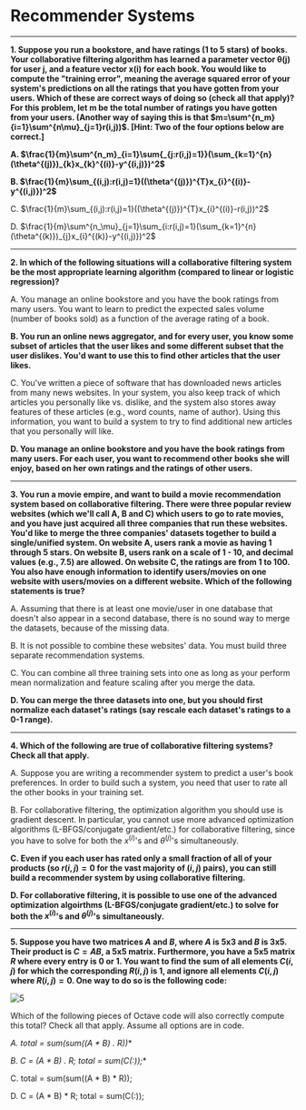 # Recommender Systems

----

**1. Suppose you run a bookstore, and have ratings (1 to 5 stars) of books. Your collaborative filtering algorithm has learned a parameter vector θ(j) for user j, and a feature vector x(i) for each book. You would like to compute the "training error", meaning the average squared error of your system's predictions on all the ratings that you have gotten from your users. Which of these are correct ways of doing so (check all that apply)? For this problem, let m be the total number of ratings you have gotten from your users. (Another way of saying this is that $m=\sum^{n_m}{i=1}\sum^{n\mu}_{j=1}r(i,j))$. [Hint: Two of the four options below are correct.]**

**A. $\frac{1}{m}\sum^{n_m}_{i=1}\sum{_{j:r(i,j)=1}}(\sum_{k=1}^{n}(\theta^{(j)})_{k}x_{k}^{(i)}-y^{(i,j)})^2$**

**B. $\frac{1}{m}\sum_{(i,j):r(i,j)=1}((\theta^{(j)})^{T}x_{i}^{(i)}-y^{(i,j)})^2$**

C. $\frac{1}{m}\sum_{(i,j):r(i,j)=1}((\theta^{(j)})^{T}x_{i}^{(i)}-r(i,j))^2$

D. $\frac{1}{m}\sum^{n_\mu}_{j=1}\sum_{i:r(i,j)=1}(\sum_{k=1}^{n}(\theta^{(k)})_{j}x_{i}^{(k)}-y^{(i,j)})^2$

----

**2. In which of the following situations will a collaborative filtering system be the most appropriate learning algorithm (compared to linear or logistic regression)?**

A. You manage an online bookstore and you have the book ratings from many users. You want to learn to predict the expected sales volume (number of books sold) as a function of the average rating of a book.

**B. You run an online news aggregator, and for every user, you know some subset of articles that the user likes and some different subset that the user dislikes. You'd want to use this to find other articles that the user likes.**

C. You've written a piece of software that has downloaded news articles from many news websites. In your system, you also keep track of which articles you personally like vs. dislike, and the system also stores away features of these articles (e.g., word counts, name of author). Using this information, you want to build a system to try to find additional new articles that you personally will like.

**D. You manage an online bookstore and you have the book ratings from many users. For each user, you want to recommend other books she will enjoy, based on her own ratings and the ratings of other users.**

----

**3. You run a movie empire, and want to build a movie recommendation system based on collaborative filtering. There were three popular review websites (which we'll call A, B and C) which users to go to rate movies, and you have just acquired all three companies that run these websites. You'd like to merge the three companies' datasets together to build a single/unified system. On website A, users rank a movie as having 1 through 5 stars. On website B, users rank on a scale of 1 - 10, and decimal values (e.g., 7.5) are allowed. On website C, the ratings are from 1 to 100. You also have enough information to identify users/movies on one website with users/movies on a different website. Which of the following statements is true?**

A. Assuming that there is at least one movie/user in one database that doesn't also appear in a second database, there is no sound way to merge the datasets, because of the missing data.

B. It is not possible to combine these websites' data. You must build three separate recommendation systems.

C. You can combine all three training sets into one as long as your perform mean normalization and feature scaling after you merge the data.

**D. You can merge the three datasets into one, but you should first normalize each dataset's ratings (say rescale each dataset's ratings to a 0-1 range).**

----

**4. Which of the following are true of collaborative filtering systems? Check all that apply.**

A. Suppose you are writing a recommender system to predict a user's book preferences. In order to build such a system, you need that user to rate all the other books in your training set.

B. For collaborative filtering, the optimization algorithm you should use is gradient descent. In particular, you cannot use more advanced optimization algorithms (L-BFGS/conjugate gradient/etc.) for collaborative filtering, since you have to solve for both the $x^{(i)}$'s and $\theta^{(j)}$'s simultaneously.

**C. Even if you each user has rated only a small fraction of all of your products (so $r(i,j)=0$ for the vast majority of $(i,j)$ pairs), you can still build a recommender system by using collaborative filtering.**

**D. For collaborative filtering, it is possible to use one of the advanced optimization algoirthms (L-BFGS/conjugate gradient/etc.) to solve for both the $x^{(i)}$'s and $\theta^{(j)}$'s simultaneously.**

----

**5. Suppose you have two matrices $A$ and $B$, where $A$ is 5x3 and $B$ is 3x5. Their product is $C = AB$, a 5x5 matrix. Furthermore, you have a 5x5 matrix $R$ where every entry is 0 or 1. You want to find the sum of all elements $C(i,j)$ for which the corresponding $R(i,j)$ is 1, and ignore all elements $C(i,j)$ where $R(i,j) = 0$. One way to do so is the following code:**

![5](https://d18ky98rnyall9.cloudfront.net/FWSRAr55EeSVRiIAC2sM-Q_Screen-Shot-2015-02-27-at-4.05.35-AM.png?Expires=1533686400&Signature=NzODKfFGC1cnuNaWfGgKQK0k2KHs-mLxXinxl9wg1jDgvIaeoECeK4WvmECclNwAFxo~sGmdpdncCqS44Mc0WyCL7X1CY-3IwezI20j2Hb6g6n8K81IuQA5XCpCBwo-qljfFIIlRnKM0L6m8Butla1Q-sFKpxb6dKvquuneQzDs_&Key-Pair-Id=APKAJLTNE6QMUY6HBC5A)

Which of the following pieces of Octave code will also correctly compute this total? Check all that apply. Assume all options are in code.

**A. total = sum(sum((A * B) .* R))**

**B. C = (A * B) .* R; total = sum(C(:));**

C. total = sum(sum((A * B) * R));

D. C = (A * B) * R; total = sum(C(:));
